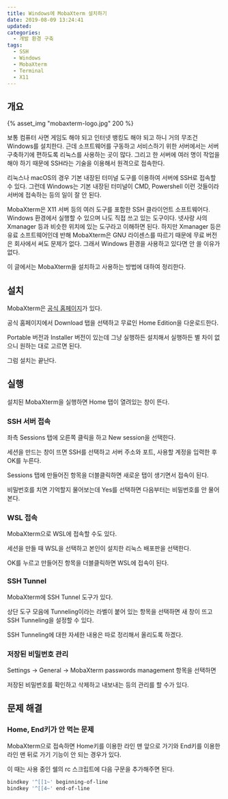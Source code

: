 ```yaml
---
title: Windows에 MobaXterm 설치하기
date: 2019-08-09 13:24:41
updated:
categories:
  - 개발 환경 구축
tags:
  - SSH
  - Windows
  - MobaXterm
  - Terminal
  - X11
---
```


## 개요

{% asset_img "mobaxterm-logo.jpg" 200 %}

보통 컴퓨터 사면 게임도 해야 되고 인터넷 뱅킹도 해야 되고 하니 거의 무조건 Windows를 설치한다.
근데 소프트웨어를 구동하고 서비스하기 위한 서버에서는 서버 구축하기에 편하도록 리눅스를 사용하는 곳이 많다.
그리고 한 서버에 여러 명이 작업을 해야 하기 때문에 SSH라는 기술을 이용해서 원격으로 접속한다.

<!-- more -->

리눅스나 macOS의 경우 기본 내장된 터미널 도구를 이용하여 서버에 SSH로 접속할 수 있다.
그런데 Windows는 기본 내장된 터미널이 CMD, Powershell 이런 것들이라 서버에 접속하는 등의 일이 잘 안 된다.

MobaXterm은 X11 서버 등의 여러 도구를 포함한 SSH 클라이언트 소프트웨어다.
Windows 환경에서 실행할 수 있으며 나도 직접 쓰고 있는 도구이다.
넷사랑 사의 Xmanager 등과 비슷한 위치에 있는 도구라고 이해하면 된다.
하지만 Xmanager 등은 유료 소프트웨어인데 반해 MobaXterm은 GNU 라이센스를 따르기 때문에 무료 버전은 회사에서 써도 문제가 없다.
그래서 Windows 환경을 사용하고 있다면 안 쓸 이유가 없다.

이 글에서는 MobaXterm을 설치하고 사용하는 방법에 대하여 정리한다.

## 설치

MobaXterm은 [공식 홈페이지](https://mobaxterm.mobatek.net/)가 있다.

공식 홈페이지에서 Download 탭을 선택하고 무료인 Home Edition을 다운로드한다.

Portable 버전과 Installer 버전이 있는데 그냥 실행하든 설치해서 실행하든 별 차이 없으니 원하는 대로 고르면 된다.

그럼 설치는 끝난다.

## 실행

설치된 MobaXterm을 실행하면 Home 탭이 열려있는 창이 뜬다.

### SSH 서버 접속

좌측 Sessions 탭에 오른쪽 클릭을 하고 New session을 선택한다.

세션을 만드는 창이 뜨면 SSH를 선택하고 서버 주소와 포트, 사용할 계정을 입력한 후 OK를 누른다.

Sessions 탭에 만들어진 항목을 더블클릭하면 새로운 탭이 생기면서 접속이 된다.

비밀번호를 치면 기억할지 물어보는데 Yes를 선택하면 다음부터는 비밀번호를 안 물어본다.

### WSL 접속

MobaXterm으로 WSL에 접속할 수도 있다.

세션을 만들 때 WSL을 선택하고 본인이 설치한 리눅스 배포판을 선택한다.

OK를 누르고 만들어진 항목을 더블클릭하면 WSL에 접속이 된다.

### SSH Tunnel

MobaXterm에 SSH Tunnel 도구가 있다.

상단 도구 모음에 Tunneling이라는 라벨이 붙어 있는 항목을 선택하면 새 창이 뜨고 SSH Tunneling을 설정할 수 있다.

SSH Tunneling에 대한 자세한 내용은 따로 정리해서 올리도록 하겠다.

### 저장된 비밀번호 관리

Settings → General → MobaXterm passwords management 항목을 선택하면

저장된 비밀번호를 확인하고 삭제하고 내보내는 등의 관리를 할 수가 있다.

## 문제 해결

### Home, End키가 안 먹는 문제

MobaXterm으로 접속하면 Home키를 이용한 라인 맨 앞으로 가기와 End키를 이용한 라인 맨 뒤로 가기 기능이 안 되는 경우가 있다.

이 때는 사용 중인 쉘의 rc 스크립트에 다음 구문을 추가해주면 된다.

```bash
bindkey '^[[1~' beginning-of-line
bindkey '^[[4~' end-of-line
```
